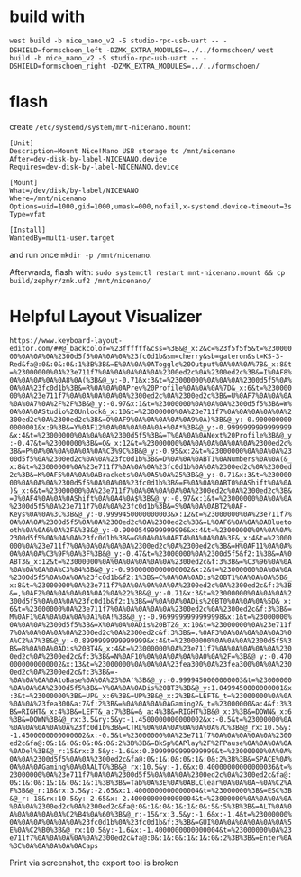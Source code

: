 # build with

`west build -b nice_nano_v2 -S studio-rpc-usb-uart -- -DSHIELD=formschoen_left -DZMK_EXTRA_MODULES=../../formschoen/`
`west build -b nice_nano_v2 -S studio-rpc-usb-uart -- -DSHIELD=formschoen_right -DZMK_EXTRA_MODULES=../../formschoen/`

# flash

create `/etc/systemd/system/mnt-nicenano.mount`:

```systemd
[Unit]
Description=Mount Nice!Nano USB storage to /mnt/nicenano
After=dev-disk-by-label-NICENANO.device
Requires=dev-disk-by-label-NICENANO.device

[Mount]
What=/dev/disk/by-label/NICENANO
Where=/mnt/nicenano
Options=uid=1000,gid=1000,umask=000,nofail,x-systemd.device-timeout=3s
Type=vfat

[Install]
WantedBy=multi-user.target
```

and run once `mkdir -p /mnt/nicenano`.

Afterwards, flash with:
`sudo systemctl restart mnt-nicenano.mount && cp build/zephyr/zmk.uf2 /mnt/nicenano/`

# Helpful Layout Visualizer

`https://www.keyboard-layout-editor.com/##@_backcolor=%23ffffff&css=%3B&@_x:2&c=%23f5f5f5&t=%23000000%0A%0A%0A%2300d5f5%0A%0A%0A%23fc0d1b&sm=cherry&sb=gateron&st=KS-3-Red&fa@:0&:0&:0&:1%3B%3B&=E%0A%0A%0AToggle%20Output%0A%0A%0A%7B&_x:8&t=%23000000%0A%23e711f7%0A%0A%0A%0A%0A%2300ed2c%0A%2300ed2c%3B&=I%0AF8%0A%0A%0A%0A%0A8%0A(%3B&@_y:-0.71&x:3&t=%23000000%0A%0A%0A%2300d5f5%0A%0A%0A%23fc0d1b%3B&=R%0A%0A%0APrev%20Profile%0A%0A%0A%7D&_x:6&t=%23000000%0A%23e711f7%0A%0A%0A%0A%0A%2300ed2c%0A%2300ed2c%3B&=U%0AF7%0A%0A%0A%0A%0A7%0A%2F%2F%3B&@_y:-0.97&x:1&t=%23000000%0A%0A%0A%2300d5f5%3B&=W%0A%0A%0AStudio%20Unlock&_x:10&t=%23000000%0A%23e711f7%0A%0A%0A%0A%0A%2300ed2c%0A%2300ed2c%3B&=O%0AF9%0A%0A%0A%0A%0A9%0A)%3B&@_y:-0.9000000000000001&x:9%3B&=Y%0AF12%0A%0A%0A%0A%0A+%0A*%3B&@_y:-0.9999999999999999&x:4&t=%23000000%0A%0A%0A%2300d5f5%3B&=T%0A%0A%0ANext%20Profile%3B&@_y:-0.47&t=%23000000%3B&=Q&_x:12&t=%23000000%0A%0A%0A%0A%0A%0A%2300ed2c%3B&=P%0A%0A%0A%0A%0A%0A%C3%9C%3B&@_y:-0.95&x:2&t=%23000000%0A%0A%0A%2300d5f5%0A%2300ed2c%0A%0A%23fc0d1b%3B&=D%0A%0A%0ABT1%0ANumbers%0A%0A(&_x:8&t=%23000000%0A%23e711f7%0A%0A%0A%23fc0d1b%0A%0A%2300ed2c%0A%2300ed2c%3B&=K%0AF5%0A%0A%0ABrackets%0A%0A5%0A%25%3B&@_y:-0.71&x:3&t=%23000000%0A%0A%0A%2300d5f5%0A%0A%0A%23fc0d1b%3B&=F%0A%0A%0ABT0%0AShift%0A%0A)&_x:6&t=%23000000%0A%23e711f7%0A%0A%0A%0A%0A%2300ed2c%0A%2300ed2c%3B&=J%0AF4%0A%0A%0AShift%0A%0A4%0A$%3B&@_y:-0.97&x:1&t=%23000000%0A%0A%0A%2300d5f5%0A%23e711f7%0A%0A%23fc0d1b%3B&=S%0A%0A%0ABT2%0AF-Keys%0A%0A%3C%3B&@_y:-0.9999450000000003&x:12&t=%23000000%0A%23e711f7%0A%0A%0A%2300d5f5%0A%0A%2300ed2c%0A%2300ed2c%3B&=L%0AF6%0A%0A%0ABluetooth%0A%0A6%0A%2F&%3B&@_y:-0.9000549999999996&x:4&t=%23000000%0A%0A%0A%2300d5f5%0A%0A%0A%23fc0d1b%3B&=G%0A%0A%0ABT4%0A%0A%0A%3E&_x:4&t=%23000000%0A%23e711f7%0A%0A%0A%0A%0A%2300ed2c%0A%2300ed2c%3B&=H%0AF11%0A%0A%0A%0A%0A%C3%9F%0A%3F%3B&@_y:-0.47&t=%23000000%0A%2300d5f5&f2:1%3B&=A%0ABT3&_x:12&t=%23000000%0A%0A%0A%0A%0A%0A%2300ed2c&f:3%3B&=%C3%96%0A%0A%0A%0A%0A%0A%C3%84%3B&@_y:-0.9500000000000002&x:2&t=%23000000%0A%0A%0A%2300d5f5%0A%0A%0A%23fc0d1b&f2:1%3B&=C%0A%0A%0ADis%20BT1%0A%0A%0A%5B&_x:8&t=%23000000%0A%23e711f7%0A%0A%0A%0A%0A%2300ed2c%0A%2300ed2c&f:3%3B&=,%0AF2%0A%0A%0A%0A%0A2%0A%22%3B&@_y:-0.71&x:3&t=%23000000%0A%0A%0A%2300d5f5%0A%0A%0A%23fc0d1b&f2:1%3B&=V%0A%0A%0ADis%20BT0%0A%0A%0A%5D&_x:6&t=%23000000%0A%23e711f7%0A%0A%0A%0A%0A%2300ed2c%0A%2300ed2c&f:3%3B&=M%0AF1%0A%0A%0A%0A%0A1%0A!%3B&@_y:-0.9699999999999998&x:1&t=%23000000%0A%0A%0A%2300d5f5%3B&=X%0A%0A%0ADis%20BT2&_x:10&t=%23000000%0A%23e711f7%0A%0A%0A%0A%0A%2300ed2c%0A%2300ed2c&f:3%3B&=.%0AF3%0A%0A%0A%0A%0A3%0A%C2%A7%3B&@_y:-0.8999999999999999&x:4&t=%23000000%0A%0A%0A%2300d5f5%3B&=B%0A%0A%0ADis%20BT4&_x:4&t=%23000000%0A%23e711f7%0A%0A%0A%0A%0A%2300ed2c%0A%2300ed2c&f:3%3B&=N%0AF10%0A%0A%0A%0A%0A0%0A%2F=%3B&@_y:-0.4700000000000002&x:13&t=%23000000%0A%0A%0A%23fea300%0A%23fea300%0A%0A%2300ed2c%0A%2300ed2c&f:3%3B&=-%0A%0A%0A%0AtoBase%0A%0A%23%0A'%3B&@_y:-0.9999450000000003&t=%23000000%0A%0A%0A%2300d5f5%3B&=Y%0A%0A%0ADis%20BT3%3B&@_y:1.0499450000000001&x:3&t=%23000000%3B&=UP&_x:6%3B&=UP%3B&@_x:2%3B&=LEFT&_t=%23000000%0A%0A%0A%0A%23fea300&a:7&f:2%3B&=%0A%0A%0A%0AGaming2&_t=%23000000&a:4&f:3%3B&=RIGHT&_x:4%3B&=LEFT&_a:7%3B&=&_a:4%3B&=RIGHT%3B&@_x:3%3B&=DOWN&_x:6%3B&=DOWN%3B&@_rx:3.5&ry:5&y:-1.4500000000000002&x:-0.5&t=%23000000%0A%0A%0A%0A%0A%0A%23fc0d1b%3B&=CTRL%0A%0A%0A%0A%0A%0A%7C%3B&@_rx:10.5&y:-1.4500000000000002&x:-0.5&t=%23000000%0A%23e711f7%0A%0A%0A%0A%0A%2300ed2c&fa@:0&:1&:0&:0&:0&:0&:2%3B%3B&=BkSp%0APlay%2F%2FPause%0A%0A%0A%0A%0ADel%3B&@_r:15&rx:3.5&y:-1.6&x:0.3999999999999999&t=%23000000%0A%0A%0A%0A%2300d5f5%0A%0A%2300ed2c&fa@:0&:1&:0&:0&:1&:0&:2%3B%3B&=SPACE%0A%0A%0A%0AGaming%0A%0AALTG%3B&@_rx:10.5&y:-1.6&x:0.40000000000000036&t=%23000000%0A%23e711f7%0A%0A%2300d5f5%0A%0A%0A%2300ed2c%0A%2300ed2c&fa@:0&:1&:0&:1&:1&:0&:1&:1%3B%3B&=Tab%0A%3E%0A%0ABLClear%0A%0A%0A~%0A%C2%AF%3B&@_r:18&rx:3.5&y:-2.65&x:1.4000000000000004&t=%23000000%3B&=ESC%3B&@_r:-18&rx:10.5&y:-2.65&x:-2.4000000000000004&t=%23000000%0A%0A%0A%0A%0A%0A%2300ed2c%0A%2300ed2c&fa@:0&:1&:0&:1&:1&:0&:5&:5%3B%3B&=ALT%0A%0A%0A%0A%0A%0A%C2%B4%0A%60%3B&@_r:-15&rx:3.5&y:-1.6&x:-1.4&t=%23000000%0A%0A%0A%0A%0A%0A%23fc0d1b%0A%23fc0d1b&f:3%3B&=GUI%0A%0A%0A%0A%0A%0A%5E%0A%C2%B0%3B&@_rx:10.5&y:-1.6&x:-1.4000000000000004&t=%23000000%0A%23e711f7%0A%0A%0A%0A%0A%2300ed2c&fa@:0&:1&:0&:1&:1&:0&:2%3B%3B&=Enter%0A%3C%0A%0A%0A%0A%0ACaps`

Print via screenshot, the export tool is broken
